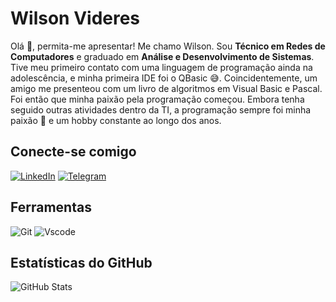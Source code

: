 # Wilson Videres
Olá 👋, permita-me apresentar! Me chamo Wilson. Sou **Técnico em Redes de Computadores** e graduado em **Análise e Desenvolvimento de Sistemas**. Tive meu primeiro contato com uma linguagem de programação ainda na adolescência, e minha primeira IDE foi o QBasic 😅. Coincidentemente, um amigo me presenteou com um livro de algoritmos em Visual Basic e Pascal. Foi então que minha paixão pela programação começou. Embora tenha seguido outras atividades dentro da TI, a programação sempre foi minha paixão 💙 e um hobby constante ao longo dos anos.

## Conecte-se comigo

[![LinkedIn](https://img.shields.io/badge/LinkedIn-0077B5?style=for-the-badge&logo=linkedin&logoColor=white)](https://www.linkedin.com/in/wilsonvideres/) 
[![Telegram](https://img.shields.io/badge/Telegram-000?style=for-the-badge&logo=telegram&logoColor=2CA5E0)](https://t.me/wilsonvideres)

## Ferramentas

![Git](https://img.shields.io/badge/GIT-E44C30?style=for-the-badge&logo=git&logoColor=white)
![Vscode](https://img.shields.io/badge/Vscode-007ACC?style=for-the-badge&logo=visual-studio-code&logoColor=white)

## Estatísticas do GitHub

![GitHub Stats](https://github-readme-stats.vercel.app/api?username=wilsonvideres&theme=transparent&bg_color=000&border_color=30A3DC&show_icons=true&icon_color=30A3DC&title_color=30A3DC&text_color=FFF)


